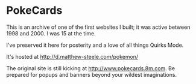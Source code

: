 # PokeCards

This is an archive of one of the first websites I built; it was active between 1998 and 2000.
I was 15 at the time.

I've preserved it here for posterity and a love of all things Quirks Mode.

It's hosted at http://d.matthew-steele.com/pokemon/

The original site is still kicking at http://www.pokecards.8m.com. Be prepared for popups and banners beyond your wildest imaginations.
